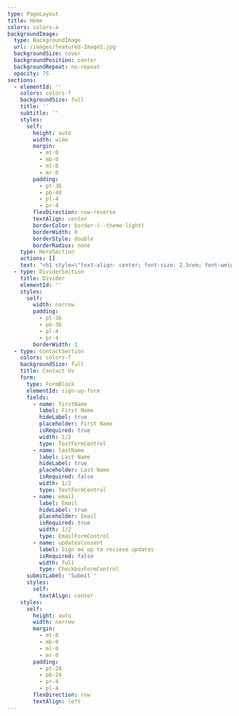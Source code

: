 ```yaml
---
type: PageLayout
title: Home
colors: colors-a
backgroundImage:
  type: BackgroundImage
  url: /images/featured-Image2.jpg
  backgroundSize: cover
  backgroundPosition: center
  backgroundRepeat: no-repeat
  opacity: 75
sections:
  - elementId: ''
    colors: colors-f
    backgroundSize: full
    title: ''
    subtitle: ''
    styles:
      self:
        height: auto
        width: wide
        margin:
          - mt-0
          - mb-0
          - ml-0
          - mr-0
        padding:
          - pt-36
          - pb-48
          - pl-4
          - pr-4
        flexDirection: row-reverse
        textAlign: center
        borderColor: border-(--theme-light)
        borderWidth: 0
        borderStyle: double
        borderRadius: none
    type: HeroSection
    actions: []
    text: "<h1 style=\"text-align: center; font-size: 2.5rem; font-weight: bold;\">\n  <span style=\"color: red;\">W</span><span style=\"color: orange;\">e</span><span style=\"color: yellow;\">s</span><span style=\"color: green;\">t</span>\\\_\n  <span style=\"color: blue;\">V</span><span style=\"color: indigo;\">a</span><span style=\"color: violet;\">l</span><span style=\"color: red;\">l</span><span style=\"color: orange;\">e</span><span style=\"color: yellow;\">y</span>\\\_\n  <span style=\"color: green;\">R</span><span style=\"color: blue;\">a</span><span style=\"color: indigo;\">d</span><span style=\"color: violet;\">i</span><span style=\"color: red;\">o</span>\n</h1>\n\n<div style=\"max-width: 400px; margin: 20px auto; border-radius: 12px; overflow: hidden; box-shadow: 0 4px 12px rgba(0,0,0,0.2);\">\n  <iframe src=\"https://media.streambrothers.com/AudioPlayer/8112?mount=stream\" width=\"100%\" height=\"120\" style=\"border: 0;\"></iframe>\n</div>\n\n"
  - type: DividerSection
    title: Divider
    elementId: ''
    styles:
      self:
        width: narrow
        padding:
          - pt-36
          - pb-36
          - pl-4
          - pr-4
        borderWidth: 1
  - type: ContactSection
    colors: colors-f
    backgroundSize: full
    title: Contact Us
    form:
      type: FormBlock
      elementId: sign-up-form
      fields:
        - name: firstName
          label: First Name
          hideLabel: true
          placeholder: First Name
          isRequired: true
          width: 1/2
          type: TextFormControl
        - name: lastName
          label: Last Name
          hideLabel: true
          placeholder: Last Name
          isRequired: false
          width: 1/2
          type: TextFormControl
        - name: email
          label: Email
          hideLabel: true
          placeholder: Email
          isRequired: true
          width: 1/2
          type: EmailFormControl
        - name: updatesConsent
          label: Sign me up to recieve updates
          isRequired: false
          width: full
          type: CheckboxFormControl
      submitLabel: 'Submit '
      styles:
        self:
          textAlign: center
    styles:
      self:
        height: auto
        width: narrow
        margin:
          - mt-0
          - mb-0
          - ml-0
          - mr-0
        padding:
          - pt-24
          - pb-24
          - pr-4
          - pl-4
        flexDirection: row
        textAlign: left
---
```

